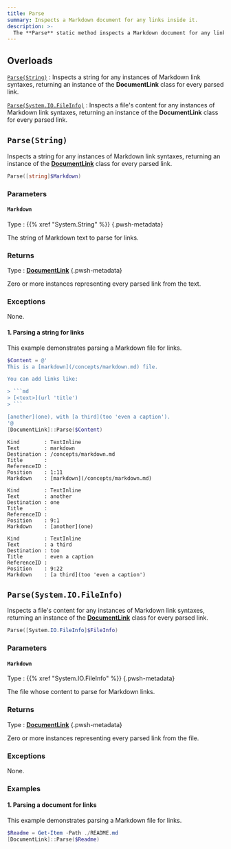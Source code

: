 ```yaml
---
title: Parse
summary: Inspects a Markdown document for any links inside it.
description: >-
  The **Parse** static method inspects a Markdown document for any links inside it.
---
```


## Overloads

[`Parse(String)`](#parsestring)
: Inspects a string for any instances of Markdown link syntaxes, returning an instance of the
  **DocumentLink** class for every parsed link.

[`Parse(System.IO.FileInfo)`](#parsesystemiofileinfo)
: Inspects a file's content for any instances of Markdown link syntaxes, returning an instance of
  the **DocumentLink** class for every parsed link.

## `Parse(String)`

Inspects a string for any instances of Markdown link syntaxes, returning an instance of the
[**DocumentLink**][01] class for every parsed link.

```powershell
Parse([string]$Markdown)
```

### Parameters

#### `Markdown`

Type
: {{% xref "System.String" %}}
{.pwsh-metadata}

The string of Markdown text to parse for links.

### Returns

Type
: [**DocumentLink**][01]
{.pwsh-metadata}

Zero or more instances representing every parsed link from the text.

### Exceptions

None.

#### 1. Parsing a string for links

This example demonstrates parsing a Markdown file for links.

```powershell
$Content = @'
This is a [markdown](/concepts/markdown.md) file.

You can add links like:

> ```md
> [<text>](url 'title')
> ```

[another](one), with [a third](too 'even a caption').
'@
[DocumentLink]::Parse($Content)
```

```output
Kind        : TextInline
Text        : markdown
Destination : /concepts/markdown.md
Title       :
ReferenceID :
Position    : 1:11
Markdown    : [markdown](/concepts/markdown.md)

Kind        : TextInline
Text        : another
Destination : one
Title       :
ReferenceID :
Position    : 9:1
Markdown    : [another](one)

Kind        : TextInline
Text        : a third
Destination : too
Title       : even a caption
ReferenceID :
Position    : 9:22
Markdown    : [a third](too 'even a caption')
```

## `Parse(System.IO.FileInfo)`

Inspects a file's content for any instances of Markdown link syntaxes, returning an instance of the
[**DocumentLink**][01] class for every parsed link.

```powershell
Parse([System.IO.FileInfo]$FileInfo)
```

### Parameters

#### `Markdown`

Type
: {{% xref "System.IO.FileInfo" %}}
{.pwsh-metadata}

The file whose content to parse for Markdown links.

### Returns

Type
: [**DocumentLink**][01]
{.pwsh-metadata}

Zero or more instances representing every parsed link from the file.

### Exceptions

None.

### Examples

#### 1. Parsing a document for links

This example demonstrates parsing a Markdown file for links.

```powershell
$Readme = Get-Item -Path ./README.md
[DocumentLink]::Parse($Readme)
```

[01]: ../../
